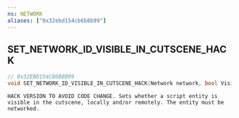 ```yaml
---
ns: NETWORK
aliases: ["0x32ebd154cb6b8b99"]
---
```

## SET_NETWORK_ID_VISIBLE_IN_CUTSCENE_HACK

```c
// 0x32EBD154CB6B8B99
void SET_NETWORK_ID_VISIBLE_IN_CUTSCENE_HACK(Network network, bool Visible, bool RemotelyVisible);
```

```
HACK VERSION TO AVOID CODE CHANGE. Sets whether a script entity is visible in the cutscene, locally and/or remotely. The entity must be networked.
```
